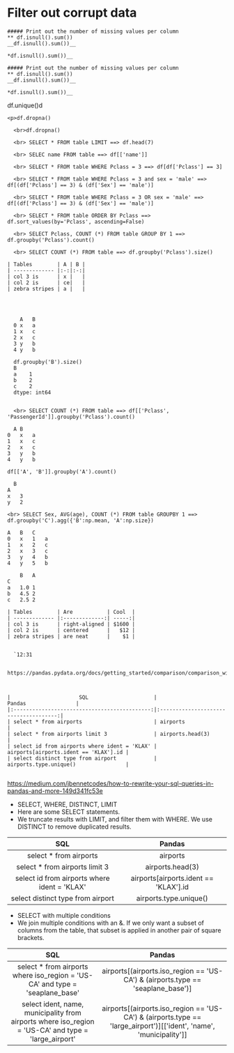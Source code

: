 
# Filter out corrupt data


```
##### Print out the number of missing values per column
** df.isnull().sum())
__df.isnull().sum())__

*df.isnull().sum())__
```

```
##### Print out the number of missing values per column
** df.isnull().sum())
__df.isnull().sum())__

*df.isnull().sum())__

```
df.unique()d

```
<p>df.dropna()

  <br>df.dropna()
  
  <br> SELECT * FROM table LIMIT ==> df.head(7)
  
  <br> SELEC name FROM table ==> df[['name']]
  
  <br> SELECT * FROM table WHERE Pclass = 3 ==> df[df['Pclass'] == 3]
  
  <br> SELECT * FROM table WHERE Pclass = 3 and sex = 'male' ==> df[(df['Pclass'] == 3) & (df['Sex'] == 'male')]
  
  <br> SELECT * FROM table WHERE Pclass = 3 OR sex = 'male' ==> df[(df['Pclass'] == 3) & (df['Sex'] == 'male')]
  
  <br> SELECT * FROM table ORDER BY Pclass ==> df.sort_values(by='Pclass', ascending=False)
  
  <br> SELECT Pclass, COUNT (*) FROM table GROUP BY 1 ==> df.groupby('Pclass').count()
  
  <br> SELECT COUNT (*) FROM table ==> df.groupby('Pclass').size()
  
| Tables        | A | B |
| ------------- |:-:|:-:|
| col 3 is      | x |   |
| col 2 is      | ce|   |
| zebra stripes | a |   |
  
  
  
  
    A	B
  0	x	a
  1	x	c
  2	x	c
  3	y	b
  4	y	b

  df.groupby('B').size()
  B
  a    1
  b    2
  c    2
  dtype: int64
  
  
  <br> SELECT COUNT (*) FROM table ==> df[['Pclass', 'PassengerId']].groupby('Pclass').count()
  
  A	B
0	x	a
1	x	c
2	x	c
3	y	b
4	y	b

df[['A', 'B']].groupby('A').count()

  B
A	
x	3
y	2

<br> SELECT Sex, AVG(age), COUNT (*) FROM table GROUPBY 1 ==> df.groupby('C').agg({'B':np.mean, 'A':np.size})

A	B	C
0	x	1	a
1	x	2	c
2	x	3	c
3	y	4	b
4	y	5	b

	B	A
C		
a	1.0	1
b	4.5	2
c	2.5	2

| Tables        | Are           | Cool  |
| ------------- |:-------------:| -----:|
| col 3 is      | right-aligned | $1600 |
| col 2 is      | centered      |   $12 |
| zebra stripes | are neat      |    $1 |

  
  `12:31
  
  https://pandas.pydata.org/docs/getting_started/comparison/comparison_with_sql.html
  
  
  
|                      SQL                     |                 Pandas                |
|:--------------------------------------------:|:-------------------------------------:|
| select * from airports                       | airports                              |
| select * from airports limit 3               | airports.head(3)                      |
| select id from airports where ident = 'KLAX' | airports[airports.ident == 'KLAX'].id |
| select distinct type from airport            | airports.type.unique()                |


```
https://medium.com/jbennetcodes/how-to-rewrite-your-sql-queries-in-pandas-and-more-149d341fc53e

* SELECT, WHERE, DISTINCT, LIMIT
* Here are some SELECT statements. 
* We truncate results with LIMIT, and filter them with WHERE. We use DISTINCT to remove duplicated results.

|                      SQL                     |                 Pandas                |
|:--------------------------------------------:|:-------------------------------------:|
| select * from airports                       | airports                              |
| select * from airports limit 3               | airports.head(3)                      |
| select id from airports where ident = 'KLAX' | airports[airports.ident == 'KLAX'].id |
| select distinct type from airport            | airports.type.unique()                |

* SELECT with multiple conditions
* We join multiple conditions with an &. If we only want a subset of columns from the table, that subset is applied in another pair of square brackets.

|                                                  SQL                                                 |                                                       Pandas                                                       |
|:----------------------------------------------------------------------------------------------------:|:------------------------------------------------------------------------------------------------------------------:|
| select * from airports where iso_region = 'US-CA' and type = 'seaplane_base'                         | airports[(airports.iso_region == 'US-CA') & (airports.type == 'seaplane_base')]                                    |
| select ident, name, municipality from airports where iso_region = 'US-CA' and type = 'large_airport' | airports[(airports.iso_region == 'US-CA') & (airports.type == 'large_airport')][['ident', 'name', 'municipality']] 


